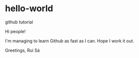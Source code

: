 # hello-world
github tutorial


Hi people!

I'm managing to learn Github as fast as I can. Hope I work it out.

Greetings,
Rui Sá
